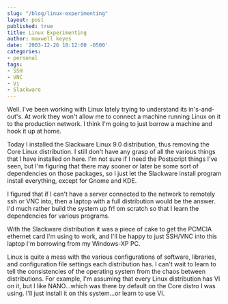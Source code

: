 ```yaml
---
slug: "/blog/linux-experimenting"
layout: post
published: true
title: Linux Experimenting
author: maxwell keyes
date: '2003-12-26 18:12:00 -0500'
categories:
- personal
tags:
- SSH
- VNC
- Vi
- Slackware
---
```


Well. I've been working with Linux lately trying to understand its
in's-and-out's. At work they won't allow me to connect a machine running Linux
on it to the production network. I think I'm going to just borrow a machine and
hook it up at home.

Today I installed the Slackware Linux 9.0 distribution, thus removing the Core
Linux distribution. I still don't have any grasp of all the various things that
I have installed on here. I'm not sure if I need the Postscript things I've
seen, but I'm figuring that there may sooner or later be some sort of
dependencies on those packages, so I just let the Slackware install program
install everything, except for Gnome and KDE.

I figured that if I can't have a server connected to the network to remotely ssh
or VNC into, then a laptop with a full distribution would be the answer. I'd
much rather build the system up fr! om scratch so that I learn the dependencies
for various programs.

With the Slackware distribution it was a piece of cake to get the PCMCIA
ethernet card I'm using to work, and I'll be happy to just SSH/VNC into this
laptop I'm borrowing from my Windows-XP PC.

Linux is quite a mess with the various configurations of software, libraries,
and configuration file settings each distribution has. I can't wait to learn to
tell the consistencies of the operating system from the chaos between
distributions. For example, I'm assuming that every Linux distribution has VI on
it, but I like NANO...which was there by default on the Core distro I was using.
I'll just install it on this system...or learn to use VI.

